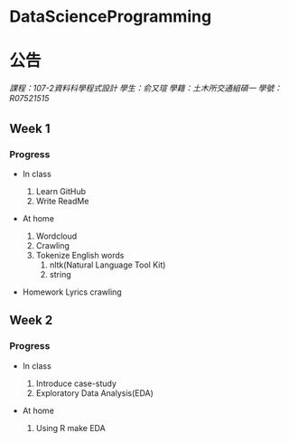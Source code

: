 # DataScienceProgramming

公告
=============

###### 課程：107-2資料科學程式設計 學生：俞又瑄 學籍：土木所交通組碩一 學號：R07521515 ######

Week 1
----
### Progress ###
* In class
  1. Learn GitHub
  2. Write ReadMe
 
* At home
  1. Wordcloud
  2. Crawling
  3. Tokenize English words
      1. nltk(Natural Language Tool Kit)
      2. string

* Homework
  Lyrics crawling

Week 2
----
### Progress ###
* In class
  1. Introduce case-study
  2. Exploratory Data Analysis(EDA)
 
* At home
  1. Using R make EDA
